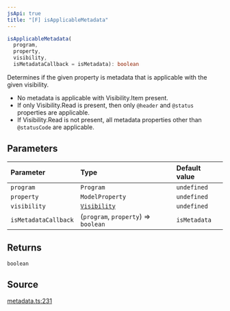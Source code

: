 ```yaml
---
jsApi: true
title: "[F] isApplicableMetadata"
---
```


```ts
isApplicableMetadata(
  program,
  property,
  visibility,
  isMetadataCallback = isMetadata): boolean
```

Determines if the given property is metadata that is applicable with the
given visibility.

- No metadata is applicable with Visibility.Item present.
- If only Visibility.Read is present, then only `@header` and `@status`
  properties are applicable.
- If Visibility.Read is not present, all metadata properties other than
  `@statusCode` are applicable.

## Parameters

| Parameter            | Type                                      | Default value |
| :------------------- | :---------------------------------------- | :------------ |
| `program`            | `Program`                                 | `undefined`   |
| `property`           | `ModelProperty`                           | `undefined`   |
| `visibility`         | [`Visibility`](Enumeration.Visibility.md) | `undefined`   |
| `isMetadataCallback` | (`program`, `property`) => `boolean`      | `isMetadata`  |

## Returns

`boolean`

## Source

[metadata.ts:231](https://github.com/markcowl/cadl/blob/3db15286/packages/http/src/metadata.ts#L231)

